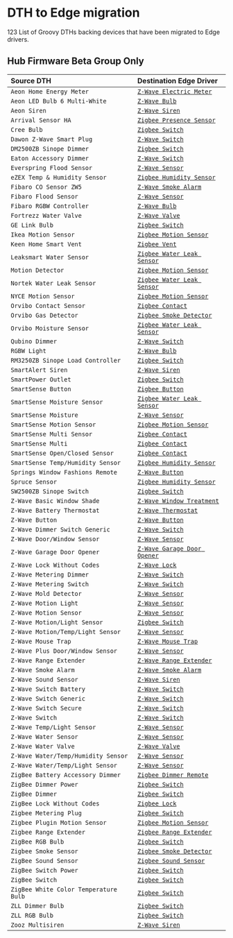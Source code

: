 # DTH to Edge migration
123
List of Groovy DTHs backing devices that have been migrated to Edge drivers.

## Hub Firmware Beta Group Only

| Source DTH                            | Destination Edge Driver                                                                                                                              |
|:--------------------------------------|:-----------------------------------------------------------------------------------------------------------------------------------------------------|
| `Aeon Home Energy Meter`              | [`Z-Wave Electric Meter`](https://github.com/SmartThingsCommunity/SmartThingsEdgeDrivers/tree/main/drivers/SmartThings/zwave-electric-meter)         |
| `Aeon LED Bulb 6 Multi-White`         | [`Z-Wave Bulb`](https://github.com/SmartThingsCommunity/SmartThingsEdgeDrivers/tree/main/drivers/SmartThings/zwave-bulb)                             |
| `Aeon Siren`                          | [`Z-Wave Siren`](https://github.com/SmartThingsCommunity/SmartThingsEdgeDrivers/tree/main/drivers/SmartThings/zwave-siren)                           |
| `Arrival Sensor HA`                   | [`Zigbee Presence Sensor`](https://github.com/SmartThingsCommunity/SmartThingsEdgeDrivers/tree/main/drivers/SmartThings/zigbee-presence-sensor)      |
| `Cree Bulb`                           | [`Zigbee Switch`](https://github.com/SmartThingsCommunity/SmartThingsEdgeDrivers/tree/main/drivers/SmartThings/zigbee-switch)                        |
| `Dawon Z-Wave Smart Plug`             | [`Z-Wave Switch`](https://github.com/SmartThingsCommunity/SmartThingsEdgeDrivers/tree/main/drivers/SmartThings/zwave-switch)                         |
| `DM2500ZB Sinope Dimmer`              | [`Zigbee Switch`](https://github.com/SmartThingsCommunity/SmartThingsEdgeDrivers/tree/main/drivers/SmartThings/zigbee-switch)                        |
| `Eaton Accessory Dimmer`              | [`Z-Wave Switch`](https://github.com/SmartThingsCommunity/SmartThingsEdgeDrivers/tree/main/drivers/SmartThings/zwave-switch)                         |
| `Everspring Flood Sensor`             | [`Z-Wave Sensor`](https://github.com/SmartThingsCommunity/SmartThingsEdgeDrivers/tree/main/drivers/SmartThings/zwave-sensor)                         |
| `eZEX Temp & Humidity Sensor`         | [`Zigbee Humidity Sensor`](https://github.com/SmartThingsCommunity/SmartThingsEdgeDrivers/tree/main/drivers/SmartThings/zigbee-humidity-sensor)      |
| `Fibaro CO Sensor ZW5`                | [`Z-Wave Smoke Alarm`](https://github.com/SmartThingsCommunity/SmartThingsEdgeDrivers/tree/main/drivers/SmartThings/zwave-smoke-alarm)               |
| `Fibaro Flood Sensor`                 | [`Z-Wave Sensor`](https://github.com/SmartThingsCommunity/SmartThingsEdgeDrivers/tree/main/drivers/SmartThings/zwave-sensor)                         |
| `Fibaro RGBW Controller`              | [`Z-Wave Bulb`](https://github.com/SmartThingsCommunity/SmartThingsEdgeDrivers/tree/main/drivers/SmartThings/zwave-bulb)                             |
| `Fortrezz Water Valve`                | [`Z-Wave Valve`](https://github.com/SmartThingsCommunity/SmartThingsEdgeDrivers/tree/main/drivers/SmartThings/zwave-valve)                           |
| `GE Link Bulb`                        | [`Zigbee Switch`](https://github.com/SmartThingsCommunity/SmartThingsEdgeDrivers/tree/main/drivers/SmartThings/zigbee-switch)                        |
| `Ikea Motion Sensor`                  | [`Zigbee Motion Sensor`](https://github.com/SmartThingsCommunity/SmartThingsEdgeDrivers/tree/main/drivers/SmartThings/zigbee-motion-sensor)          |
| `Keen Home Smart Vent`                | [`Zigbee Vent`](https://github.com/SmartThingsCommunity/SmartThingsEdgeDrivers/tree/main/drivers/SmartThings/zigbee-valve)                           |
| `Leaksmart Water Sensor`              | [`Zigbee Water Leak Sensor`](https://github.com/SmartThingsCommunity/SmartThingsEdgeDrivers/tree/main/drivers/SmartThings/zigbee-water-leak-sensor)  |
| `Motion Detector`                     | [`Zigbee Motion Sensor`](https://github.com/SmartThingsCommunity/SmartThingsEdgeDrivers/tree/main/drivers/SmartThings/zigbee-motion-sensor)          |
| `Nortek Water Leak Sensor`            | [`Zigbee Water Leak Sensor`](https://github.com/SmartThingsCommunity/SmartThingsEdgeDrivers/tree/main/drivers/SmartThings/zigbee-water-leak-sensor)  |
| `NYCE Motion Sensor`                  | [`Zigbee Motion Sensor`](https://github.com/SmartThingsCommunity/SmartThingsEdgeDrivers/tree/main/drivers/SmartThings/zigbee-motion-sensor)          |
| `Orvibo Contact Sensor`               | [`Zigbee Contact`](https://github.com/SmartThingsCommunity/SmartThingsEdgeDrivers/tree/main/drivers/SmartThings/zigbee-contact)                      |
| `Orvibo Gas Detector`                 | [`Zigbee Smoke Detector`](https://github.com/SmartThingsCommunity/SmartThingsEdgeDrivers/tree/main/drivers/SmartThings/zigbee-smoke-detector)        |
| `Orvibo Moisture Sensor`              | [`Zigbee Water Leak Sensor`](https://github.com/SmartThingsCommunity/SmartThingsEdgeDrivers/tree/main/drivers/SmartThings/zigbee-water-leak-sensor)  |
| `Qubino Dimmer`                       | [`Z-Wave Switch`](https://github.com/SmartThingsCommunity/SmartThingsEdgeDrivers/tree/main/drivers/SmartThings/zwave-switch)                         |
| `RGBW Light`                          | [`Z-Wave Bulb`](https://github.com/SmartThingsCommunity/SmartThingsEdgeDrivers/tree/main/drivers/SmartThings/zwave-bulb)                             |
| `RM3250ZB Sinope Load Controller`     | [`Zigbee Switch`](https://github.com/SmartThingsCommunity/SmartThingsEdgeDrivers/tree/main/drivers/SmartThings/zigbee-switch)                        |
| `SmartAlert Siren`                    | [`Z-Wave Siren`](https://github.com/SmartThingsCommunity/SmartThingsEdgeDrivers/tree/main/drivers/SmartThings/zwave-siren)                           |
| `SmartPower Outlet`                   | [`Zigbee Switch`](https://github.com/SmartThingsCommunity/SmartThingsEdgeDrivers/tree/main/drivers/SmartThings/zigbee-switch)                        |
| `SmartSense Button`                   | [`Zigbee Button`](https://github.com/SmartThingsCommunity/SmartThingsEdgeDrivers/tree/main/drivers/SmartThings/zigbee-button)                        |
| `SmartSense Moisture Sensor`          | [`Zigbee Water Leak Sensor`](https://github.com/SmartThingsCommunity/SmartThingsEdgeDrivers/tree/main/drivers/SmartThings/zigbee-water-leak-sensor)  |
| `SmartSense Moisture`                 | [`Z-Wave Sensor`](https://github.com/SmartThingsCommunity/SmartThingsEdgeDrivers/tree/main/drivers/SmartThings/zwave-sensor)                         |
| `SmartSense Motion Sensor`            | [`Zigbee Motion Sensor`](https://github.com/SmartThingsCommunity/SmartThingsEdgeDrivers/tree/main/drivers/SmartThings/zigbee-motion-sensor)          |
| `SmartSense Multi Sensor`             | [`Zigbee Contact`](https://github.com/SmartThingsCommunity/SmartThingsEdgeDrivers/tree/main/drivers/SmartThings/zigbee-contact)                      |
| `SmartSense Multi`                    | [`Zigbee Contact`](https://github.com/SmartThingsCommunity/SmartThingsEdgeDrivers/tree/main/drivers/SmartThings/zigbee-contact)                      |
| `SmartSense Open/Closed Sensor`       | [`Zigbee Contact`](https://github.com/SmartThingsCommunity/SmartThingsEdgeDrivers/tree/main/drivers/SmartThings/zigbee-contact)                      |
| `SmartSense Temp/Humidity Sensor`     | [`Zigbee Humidity Sensor`](https://github.com/SmartThingsCommunity/SmartThingsEdgeDrivers/tree/main/drivers/SmartThings/zigbee-humidity-sensor)      |
| `Springs Window Fashions Remote`      | [`Z-Wave Button`](https://github.com/SmartThingsCommunity/SmartThingsEdgeDrivers/tree/main/drivers/SmartThings/zwave-button)                         |
| `Spruce Sensor`                       | [`Zigbee Humidity Sensor`](https://github.com/SmartThingsCommunity/SmartThingsEdgeDrivers/tree/main/drivers/SmartThings/zigbee-humidity-sensor)      |
| `SW2500ZB Sinope Switch`              | [`Zigbee Switch`](https://github.com/SmartThingsCommunity/SmartThingsEdgeDrivers/tree/main/drivers/SmartThings/zigbee-switch)                        |
| `Z-Wave Basic Window Shade`           | [`Z-Wave Window Treatment`](https://github.com/SmartThingsCommunity/SmartThingsEdgeDrivers/tree/main/drivers/SmartThings/zwave-window-treatment)     |
| `Z-Wave Battery Thermostat`           | [`Z-Wave Thermostat`](https://github.com/SmartThingsCommunity/SmartThingsEdgeDrivers/tree/main/drivers/SmartThings/zwave-thermostat)                 |
| `Z-Wave Button`                       | [`Z-Wave Button`](https://github.com/SmartThingsCommunity/SmartThingsEdgeDrivers/tree/main/drivers/SmartThings/zwave-button)                         |
| `Z-Wave Dimmer Switch Generic`        | [`Z-Wave Switch`](https://github.com/SmartThingsCommunity/SmartThingsEdgeDrivers/tree/main/drivers/SmartThings/zwave-switch)                         |
| `Z-Wave Door/Window Sensor`           | [`Z-Wave Sensor`](https://github.com/SmartThingsCommunity/SmartThingsEdgeDrivers/tree/main/drivers/SmartThings/zwave-sensor)                         |
| `Z-Wave Garage Door Opener`           | [`Z-Wave Garage Door Opener`](https://github.com/SmartThingsCommunity/SmartThingsEdgeDrivers/tree/main/drivers/SmartThings/zwave-garage-door-opener) |
| `Z-Wave Lock Without Codes`           | [`Z-Wave Lock`](https://github.com/SmartThingsCommunity/SmartThingsEdgeDrivers/tree/main/drivers/SmartThings/zwave-lock)                             |
| `Z-Wave Metering Dimmer`              | [`Z-Wave Switch`](https://github.com/SmartThingsCommunity/SmartThingsEdgeDrivers/tree/main/drivers/SmartThings/zwave-switch)                         |
| `Z-Wave Metering Switch`              | [`Z-Wave Switch`](https://github.com/SmartThingsCommunity/SmartThingsEdgeDrivers/tree/main/drivers/SmartThings/zwave-switch)                         |
| `Z-Wave Mold Detector`                | [`Z-Wave Sensor`](https://github.com/SmartThingsCommunity/SmartThingsEdgeDrivers/tree/main/drivers/SmartThings/zwave-sensor)                         |
| `Z-Wave Motion Light`                 | [`Z-Wave Sensor`](https://github.com/SmartThingsCommunity/SmartThingsEdgeDrivers/tree/main/drivers/SmartThings/zwave-sensor)                         |
| `Z-Wave Motion Sensor`                | [`Z-Wave Sensor`](https://github.com/SmartThingsCommunity/SmartThingsEdgeDrivers/tree/main/drivers/SmartThings/zwave-sensor)                         |
| `Z-Wave Motion/Light Sensor`          | [`Zigbee Switch`](https://github.com/SmartThingsCommunity/SmartThingsEdgeDrivers/tree/main/drivers/SmartThings/zigbee-switch)                        |
| `Z-Wave Motion/Temp/Light Sensor`     | [`Z-Wave Sensor`](https://github.com/SmartThingsCommunity/SmartThingsEdgeDrivers/tree/main/drivers/SmartThings/zwave-sensor)                         |
| `Z-Wave Mouse Trap`                   | [`Z-Wave Mouse Trap`](https://github.com/SmartThingsCommunity/SmartThingsEdgeDrivers/tree/main/drivers/SmartThings/zwave-mouse-trap)                 |
| `Z-Wave Plus Door/Window Sensor`      | [`Z-Wave Sensor`](https://github.com/SmartThingsCommunity/SmartThingsEdgeDrivers/tree/main/drivers/SmartThings/zwave-sensor)                         |
| `Z-Wave Range Extender`               | [`Z-Wave Range Extender`](https://github.com/SmartThingsCommunity/SmartThingsEdgeDrivers/tree/main/drivers/SmartThings/zwave-range-extender)         |
| `Z-Wave Smoke Alarm`                  | [`Z-Wave Smoke Alarm`](https://github.com/SmartThingsCommunity/SmartThingsEdgeDrivers/tree/main/drivers/SmartThings/zwave-smoke-alarm)               |
| `Z-Wave Sound Sensor`                 | [`Z-Wave Siren`](https://github.com/SmartThingsCommunity/SmartThingsEdgeDrivers/tree/main/drivers/SmartThings/zwave-siren)                           |
| `Z-Wave Switch Battery`               | [`Z-Wave Switch`](https://github.com/SmartThingsCommunity/SmartThingsEdgeDrivers/tree/main/drivers/SmartThings/zwave-switch)                         |
| `Z-Wave Switch Generic`               | [`Z-Wave Switch`](https://github.com/SmartThingsCommunity/SmartThingsEdgeDrivers/tree/main/drivers/SmartThings/zwave-switch)                         |
| `Z-Wave Switch Secure`                | [`Z-Wave Switch`](https://github.com/SmartThingsCommunity/SmartThingsEdgeDrivers/tree/main/drivers/SmartThings/zwave-switch)                         |
| `Z-Wave Switch`                       | [`Z-Wave Switch`](https://github.com/SmartThingsCommunity/SmartThingsEdgeDrivers/tree/main/drivers/SmartThings/zwave-switch)                         |
| `Z-Wave Temp/Light Sensor`            | [`Z-Wave Sensor`](https://github.com/SmartThingsCommunity/SmartThingsEdgeDrivers/tree/main/drivers/SmartThings/zwave-sensor)                         |
| `Z-Wave Water Sensor`                 | [`Z-Wave Sensor`](https://github.com/SmartThingsCommunity/SmartThingsEdgeDrivers/tree/main/drivers/SmartThings/zwave-sensor)                         |
| `Z-Wave Water Valve`                  | [`Z-Wave Valve`](https://github.com/SmartThingsCommunity/SmartThingsEdgeDrivers/tree/main/drivers/SmartThings/zwave-valve)                           |
| `Z-Wave Water/Temp/Humidity Sensor`   | [`Z-Wave Sensor`](https://github.com/SmartThingsCommunity/SmartThingsEdgeDrivers/tree/main/drivers/SmartThings/zwave-sensor)                         |
| `Z-Wave Water/Temp/Light Sensor`      | [`Z-Wave Sensor`](https://github.com/SmartThingsCommunity/SmartThingsEdgeDrivers/tree/main/drivers/SmartThings/zwave-sensor)                         |
| `ZigBee Battery Accessory Dimmer`     | [`Zigbee Dimmer Remote`](https://github.com/SmartThingsCommunity/SmartThingsEdgeDrivers/tree/main/drivers/SmartThings/zigbee-dimmer-remote)          |
| `ZigBee Dimmer Power`                 | [`Zigbee Switch`](https://github.com/SmartThingsCommunity/SmartThingsEdgeDrivers/tree/main/drivers/SmartThings/zigbee-switch)                        |
| `ZigBee Dimmer`                       | [`Zigbee Switch`](https://github.com/SmartThingsCommunity/SmartThingsEdgeDrivers/tree/main/drivers/SmartThings/zigbee-switch)                        |
| `ZigBee Lock Without Codes`           | [`Zigbee Lock`](https://github.com/SmartThingsCommunity/SmartThingsEdgeDrivers/tree/main/drivers/SmartThings/zigbee-lock)                            |
| `Zigbee Metering Plug`                | [`Zigbee Switch`](https://github.com/SmartThingsCommunity/SmartThingsEdgeDrivers/tree/main/drivers/SmartThings/zigbee-switch)                        |
| `Zigbee Plugin Motion Sensor`         | [`Zigbee Motion Sensor`](https://github.com/SmartThingsCommunity/SmartThingsEdgeDrivers/tree/main/drivers/SmartThings/zigbee-motion-sensor)          |
| `Zigbee Range Extender`               | [`Zigbee Range Extender`](https://github.com/SmartThingsCommunity/SmartThingsEdgeDrivers/tree/main/drivers/SmartThings/zigbee-range-extender)        |
| `ZigBee RGB Bulb`                     | [`Zigbee Switch`](https://github.com/SmartThingsCommunity/SmartThingsEdgeDrivers/tree/main/drivers/SmartThings/zigbee-switch)                        |
| `Zigbee Smoke Sensor`                 | [`Zigbee Smoke Detector`](https://github.com/SmartThingsCommunity/SmartThingsEdgeDrivers/tree/main/drivers/SmartThings/zigbee-smoke-detector)        |
| `ZigBee Sound Sensor`                 | [`Zigbee Sound Sensor`](https://github.com/SmartThingsCommunity/SmartThingsEdgeDrivers/tree/main/drivers/SmartThings/zigbee-sound-sensor)            |
| `ZigBee Switch Power`                 | [`Zigbee Switch`](https://github.com/SmartThingsCommunity/SmartThingsEdgeDrivers/tree/main/drivers/SmartThings/zigbee-switch)                        |
| `ZigBee Switch`                       | [`Zigbee Switch`](https://github.com/SmartThingsCommunity/SmartThingsEdgeDrivers/tree/main/drivers/SmartThings/zigbee-switch)                        |
| `ZigBee White Color Temperature Bulb` | [`Zigbee Switch`](https://github.com/SmartThingsCommunity/SmartThingsEdgeDrivers/tree/main/drivers/SmartThings/zigbee-switch)                        |
| `ZLL Dimmer Bulb`                     | [`Zigbee Switch`](https://github.com/SmartThingsCommunity/SmartThingsEdgeDrivers/tree/main/drivers/SmartThings/zigbee-switch)                        |
| `ZLL RGB Bulb`                        | [`Zigbee Switch`](https://github.com/SmartThingsCommunity/SmartThingsEdgeDrivers/tree/main/drivers/SmartThings/zigbee-switch)                        |
| `Zooz Multisiren`                     | [`Z-Wave Siren`](https://github.com/SmartThingsCommunity/SmartThingsEdgeDrivers/tree/main/drivers/SmartThings/zwave-siren)                           |
